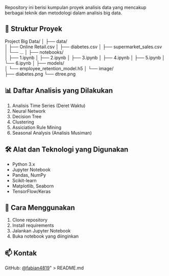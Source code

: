 Repository ini berisi kumpulan proyek analisis data yang mencakup berbagai teknik dan metodologi dalam analisis big data.

## 📁 Struktur Proyek

Project Big Data/
│
├── data/                    
│   ├── Online Retail.csv
│   ├── diabetes.csv
│   ├── supermarket_sales.csv
│   └── ...
│
├── notebooks/              
│   ├── 1.ipynb
│   ├── 2.ipynb
│   ├── 3.ipynb
│   ├── 4.ipynb
│   ├── 5.ipynb
│   └── 6.ipynb
│
├── models/                
│   └── employee_retention_model.h5
│
└── image/                
    ├── diabetes.png
    └── dtree.png

## 📊 Daftar Analisis yang Dilakukan
1. Analisis Time Series (Deret Waktu)
2. Neural Network
3. Decision Tree
4. Clustering
5. Assiciation Rule Mining
6. Seasonal Analysis (Analisis Musiman)

## 🛠️ Alat dan Teknologi yang Digunakan
- Python 3.x
- Jupyter Notebook
- Pandas, NumPy
- Scikit-learn
- Matplotlib, Seaborn
- TensorFlow/Keras

## 🚀 Cara Menggunakan
1. Clone repository
2. Install requirements
3. Jalankan Jupyter Notebook
4. Buka notebook yang diinginkan

## 📫 Kontak
GitHub: [@fabian4819](https://github.com/fabian4819)" > README.md
